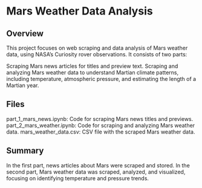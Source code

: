 # Mars Weather Data Analysis

## Overview
This project focuses on web scraping and data analysis of Mars weather data, using NASA’s Curiosity rover observations. It consists of two parts:

Scraping Mars news articles for titles and preview text.
Scraping and analyzing Mars weather data to understand Martian climate patterns, including temperature, atmospheric pressure, and estimating the length of a Martian year.

## Files

part_1_mars_news.ipynb: Code for scraping Mars news titles and previews.
part_2_mars_weather.ipynb: Code for scraping and analyzing Mars weather data.
mars_weather_data.csv: CSV file with the scraped Mars weather data.

## Summary

In the first part, news articles about Mars were scraped and stored. In the second part, Mars weather data was scraped, analyzed, and visualized, focusing on identifying temperature and pressure trends.

